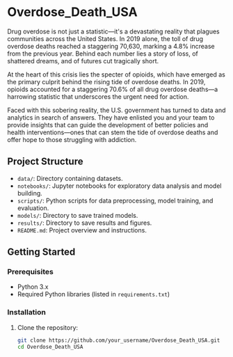# Overdose_Death_USA

Drug overdose is not just a statistic—it's a devastating reality that plagues communities across the United States. In 2019 alone, the toll of drug overdose deaths reached a staggering 70,630, marking a 4.8% increase from the previous year. Behind each number lies a story of loss, of shattered dreams, and of futures cut tragically short.

At the heart of this crisis lies the specter of opioids, which have emerged as the primary culprit behind the rising tide of overdose deaths. In 2019, opioids accounted for a staggering 70.6% of all drug overdose deaths—a harrowing statistic that underscores the urgent need for action.

Faced with this sobering reality, the U.S. government has turned to data and analytics in search of answers. They have enlisted you and your team to provide insights that can guide the development of better policies and health interventions—ones that can stem the tide of overdose deaths and offer hope to those struggling with addiction.

## Project Structure

- `data/`: Directory containing datasets.
- `notebooks/`: Jupyter notebooks for exploratory data analysis and model building.
- `scripts/`: Python scripts for data preprocessing, model training, and evaluation.
- `models/`: Directory to save trained models.
- `results/`: Directory to save results and figures.
- `README.md`: Project overview and instructions.

## Getting Started

### Prerequisites

- Python 3.x
- Required Python libraries (listed in `requirements.txt`)

### Installation

1. Clone the repository:
   ```bash
   git clone https://github.com/your_username/Overdose_Death_USA.git
   cd Overdose_Death_USA
